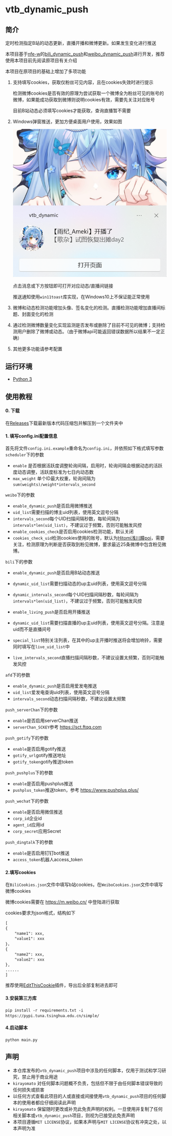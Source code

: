 # vtb_dynamic_push
## 简介

定时检测指定B站的动态更新，直播开播和微博更新。如果发生变化进行推送

本项目基于[nfe-w](https://github.com/nfe-w)的[bili_dynamic_push](https://github.com/nfe-w/bili_dynamic_push)和[weibo_dynamic_push](https://github.com/nfe-w/weibo_dynamic_push/)进行开发，推荐使用本项目前先阅读原项目有关介绍

本项目在原项目的基础上增加了多项功能

1. 支持填写cookies，获取仅粉丝可见内容，且在cookies失效时进行提示

    检测微博cookies是否有效的原理为尝试获取一个微博全为粉丝可见的账号的微博，如果能成功获取到微博则说明cookies有效，需要先关注对应账号

    目前B站动态必须填写cookies才能获取，查询直播暂不需要

2. Windows弹窗推送，更加方便桌面用户使用，效果如图

    ![推送示例](example.png)

    点击消息或下方按钮即可打开对应动态/直播间链接

    推送通知使用`win11toast`库实现，在Windows10上不保证能正常使用


3. 微博和动态检测功能增加头像、签名变化的检测。直播检测功能增加直播间标题、封面变化的检测

4. 通过检测微博数量变化实现监测是否发布或删除了目前不可见的微博；支持检测用户删除了微博或动态。（由于微博api可能返回错误数据所以结果不一定正确）

5. 其他更多功能请参考配置

## 运行环境

- [Python 3](https://www.python.org/)

## 使用教程

#### 0. 下载
在[Releases](https://github.com/kirayomato/vtb_dynamic_push/releases)下载最新版本代码压缩包并解压到一个文件夹中

#### 1. 填写config.ini配置信息
首先将文件`config.ini.example`重命名为`config.ini`，并依照如下格式填写参数
`scheduler`下的参数
- `enable` 是否根据活跃度调整轮询间隔，启用时，轮询间隔会根据动态的活跃度动态调整，活跃度标准为七日内动态数
- `max_weight` 单个ID最大权重，轮询间隔为 `sum(weights)/weight*intervals_second`

`weibo`下的参数
- `enable_dynamic_push`是否启用微博推送
- `uid_list`需要扫描的博主uid列表，使用英文逗号分隔
- `intervals_second`每个UID扫描间隔秒数，每轮间隔为`intervals*len(uid_list)`，不建议过于频繁，否则可能触发风控
- `enable_cookies_check`是否启用cookies检测功能，默认关闭
- `cookies_check_uid`检测cookies使用的账号，默认为[Hitomi浅川瞳poi](https://weibo.com/u/1794972577)，需要关注，检测原理为判断是否获取到粉见微博，要求最近25条微博中包含粉见微博。

`bili`下的参数
- `enable_dynamic_push`是否启用B站动态推送
- `dynamic_uid_list`需要扫描动态的up主uid列表，使用英文逗号分隔
- `dynamic_intervals_second`每个UID扫描间隔秒数，每轮间隔为`intervals*len(uid_list)`，不建议过于频繁，否则可能触发风控

- `enable_living_push`是否启用开播推送
- `dynamic_uid_list`需要扫描直播的up主uid列表，使用英文逗号分隔。注意是uid而不是直播间号
- `special_list`特别关注列表，在其中的up主开播时推送将会增加响铃，需要同时填写在`live_uid_list`中
- `live_intervals_second`直播扫描间隔秒数，不建议设置太频繁，否则可能触发风控

`afd`下的参数
- `enable_dynamic_push`是否启用爱发电推送 
- `uid_list`爱发电查询uid列表，使用英文逗号分隔
- `intervals_second`动态扫描间隔秒数，不建议设置太频繁

`push_serverChan`下的参数

- `enable`是否启用serverChan推送
- `serverChan_SCKEY`参考 https://sct.ftqq.com

`push_gotify`下的参数

- `enable`是否启用gotify推送
- `gotify_url`gotify推送地址
- `gotify_token`gotify推送token


`push_pushplus`下的参数

- `enable`是否启用pushplus推送
- `pushplus_token`推送token，参考 https://www.pushplus.plus/

`push_wechat`下的参数

- `enable`是否启用微信推送
- `corp_id`企业id
- `agent_id`应用id
- `corp_secret`应用Secret

`push_dingtalk`下的参数

- `enable`是否启用钉钉bot推送
- `access_token`机器人access_token

#### 2.填写cookies

在`BiliCookies.json`文件中填写b站cookies，在`WeiboCookies.json`文件中填写微博cookies

微博cookies需要在 https://m.weibo.cn/ 中登陆进行获取

cookies要求为json格式，结构如下
```
[
{
    "name1": xxx,
    "value1": xxx
}，
{
    "name2": xxx,
    "value2": xxx
},
......
]
```
推荐使用[EditThisCookie](https://chromewebstore.google.com/detail/editthiscookie-v3/ojfebgpkimhlhcblbalbfjblapadhbol)插件，导出后全部复制进去即可
#### 3.安装第三方库

`pip install -r requirements.txt -i https://pypi.tuna.tsinghua.edu.cn/simple/`

#### 4.启动脚本

`python main.py`

## 声明

- 本仓库发布的`vtb_dynamic_push`项目中涉及的任何脚本，仅用于测试和学习研究，禁止用于商业用途
- `kirayomato` 对任何脚本问题概不负责，包括但不限于由任何脚本错误导致的任何损失或损害
- 以任何方式查看此项目的人或直接或间接使用`vtb_dynamic_push`项目的任何脚本的使用者都应仔细阅读此声明
- `kirayomato` 保留随时更改或补充此免责声明的权利。一旦使用并复制了任何相关脚本或`vtb_dynamic_push`项目，则视为已接受此免责声明
- 本项目遵循`MIT LICENSE`协议，如果本声明与`MIT LICENSE`协议有冲突之处，以本声明为准
